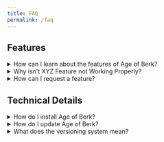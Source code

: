 ```yaml
---
title: FAQ
permalink: /faq
---
```


## Features

<details>
<summary>How can I learn about the features of Age of Berk?</summary>
<br>
The most important details about the dragons are included in the in-game Book of Dragons.
<br>
<br>
Extra information about dragons, and information about the rest of the features, can be found <a href="https://s3xt4-studio.github.io/Age-of-Berk-Add-on-Information/info">here</a>.

<br>
</details>

<details>
<summary>Why isn't XYZ Feature not Working Properly?</summary>
<br>
Make sure the add-on is installed properly (look at the <b>Technical Details</b> section). Also make sure you have turned on the necessary experiments (You can see which ones are currently needed on the <a href="https://s3xt4-studio.github.io/Age-of-Berk-Add-on-Information/downloads">download page</a>).
<br>
<br>
Check that what is happening isn't a <a href="https://s3xt4-studio.github.io/Age-of-Berk-Add-on-Information/bugs">known bug</a>. If it isn't there, and you are certain the problem isn't on your end, make a detailed bug report. The more details, the more likely we will be able to fix it. If you don't give us all the details listed, we may not be able to figure out what is wrong.

<br>
</details>

<details>
<summary>How can I request a feature?</summary>
<br>
Join <a href="https://discord.gg/d2j6aUTvq4">Our Discord</a>! We have a special area for ideas, and also have frequent polls and questions that allow you to shape the future of Age of Berk!

<br>
</details>

## Technical Details

<details>
<summary>How do I install Age of Berk?</summary>
<br> 
We have a handy guide at the bottom of the <a href="https://s3xt4-studio.github.io/Age-of-Berk-Add-on-Information/downloads">download page</a>.
 
<br>
</details>

<details>
<summary>How do I update Age of Berk?</summary>
<br> 
Updating an add-on can cause some problems when done incorrectly, so please follow these steps:
<br> 
<br> 
<b>Make a Backup of Your World</b>
<br> 
- This can prevent loss of progress if you do something wrong.
<br> 
- There is an easy way to make a backup within Minecraft. Simply scroll to the bottom of that world's settings and click the "Copy World" button.
<br> 
<br> 
<b>Remove the Old Version</b>
<br> 
- Remove both the behavior pack and resource pack from the world. <b>Do not open the world until you re-add the add-on</b>
<br> 
<br> 
<b>Add the New Version</b>
<br> 
- Add the behavior pack and resource pack with the latest version of Age of Berk to the world.
<br> 
<br> 
<b>Open the World and Test</b>
<br> 
- Re-open the world
<br> 
- Check that new features are available and that you haven't lost any progress before calling the updating process a success.
 
<br>
</details>

<details>
<summary>What does the versioning system mean?</summary>
<br> 
Age of Berk uses a modified form of <a href="https://en.wikipedia.org/wiki/Software_versioning#Semantic_versioning">semantic versioning</a>, and is approaching v2.0.
<br> 
<br> 
Unlike normal semantic versioning, we are using versions starting at 1.5 and until 2.0 as development versions of v2.0. This means that those versions could potentially present more bugs than other versions, though we are working to avoid that.
<br> 
<br> 
Worlds that have previously used one version can not use a lower version without possible danger to your world. Downgrading this add-on is not supported.
<br> 
<br> 
Bug reports are only accepted for the latest version. Please double check that the bug occurs in the latest version before submitting a <a href="https://s3xt4-studio.github.io/Age-of-Berk-Add-on-Information/bugs">bug report</a>.
 
<br>
</details>
